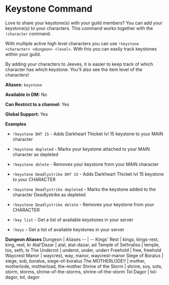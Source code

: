# Keystone Command

Love to share your keystone(s) with your guild members? You can add your keystone(s) to your characters. This command works together with the `!character` command.

With multiple active high level characters you can use `!keystone <character> <dungeon> <level>`. With this you can easily track keystones within your guild.

By adding your characters to Jeeves, it is easier to keep track of which character has which keystone. You'll also see the item level of the characters!

**Aliases:** `keystone`

**Available in DM:** No

**Can Restrict to a channel:** Yes

**Global Support:** Yes

**Examples**

* `!keystone DHT 15` - Adds Darkheart Thicket lvl 15 keystone to your MAIN character

* `!keystone depleted`  - Marks your keystone attached to your MAIN character as depleted

* `!keystone delete` - Removes your keystone from your MAIN character

* `!keystone Deadlystrike DHT 15` - Adds Darkheart Thicket lvl 15 keystone to your CHARACTER

* `!keystone Deadlystrike depleted` - Marks the keystone added to the character Deadlystrike as depleted

* `!keystone Deadlystrike delete` - Removes your keystone from your CHARACTER

* `!key list` - Get a list of available keystones in your server

* `!keys` - Get a list of available keystones in your server

**Dungeon  Aliases**
 Dungeon | Aliases 
-- | --
 Kings' Rest | kings, kings-rest, king, rest, kr 
 Atal'Dazar | atal, atal-dazar, ad 
 Temple of Sethraliss | temple, tos, seth, ts 
 The Underrot | underot, under, underr 
 Freehold | free, freehold 
 Waycrest Manor | waycrest, way, manor, waycrest-manor 
 Siege of Boralus | siege, sob, boralus, siege-of-boralus 
 The MOTHERLODE!! | mother, motherlode, motherload, the-mother 
 Shrine of the Storm | shrine, sos, sots, storm, storms, shrine-of-the-storms, shrine-of-the-storm 
 Tol Dagor | tol-dagor, tol, dagor 